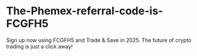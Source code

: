 # The-Phemex-referral-code-is-FCGFH5
Sign up now using FCGFH5 and Trade &amp; Save in 2025. The future of crypto trading is just a click away!
